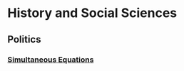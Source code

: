 <head>
    <title>Yr 9 HASS</title>
</head>
<body>
    <h1 class="title">History and Social Sciences</h1>
    <h2>Politics</h2>
    <h3><a href="https://harzavad.github.io/the-merchant/notes/year-9/hass/yr9-hass.html">Simultaneous Equations</a></h3>
</body>
